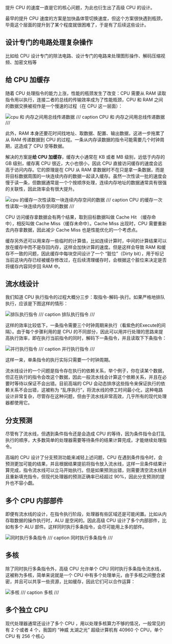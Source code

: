 提升 CPU 的速度一直是它的核心问题，为此也衍生出了高级 CPU 的设计。

最早的提升 CPU 速度的方案是加快晶体管切换速度，但这个方案很快遇到瓶颈，毕竟这个层面的提升到了某个程度就很困难了，于是有了后续这些设计。

## 设计专门的电路处理复杂操作

比如给 CPU 设计专门的除法电路、设计专门的电路来处理图形操作、解码压缩视频、加密文档等

## 给 CPU 加缓存

随着 CPU 处理指令的能力上涨，性能的瓶颈发生了改变：CPU 需要从 RAM 读取指令用以执行，连接二者的总线的传输效率成为了性能瓶颈，CPU 和 RAM 之间的数据交换被视作是一个慢速的过程（在 CPU 这一层面）：

![cpu 和 内存之间用总线传递数据](advance_cpu_0.png)
/// caption
CPU 和 内存之间用总线传递数据
///

此外，RAM 本身还要花时间找地址、取数据、配置、输出数据，这进一步拖累了从 RAM 传递数据到 CPU 的过程。一条从内存读数据的指令可能需要几个时钟周期，这造成了 CPU 空等数据。

解决的方案是**给 CPU 加缓存**，缓存大小通常在 KB 或者 MB 级别，远低于内存的 GB 级别，缓存离 CPU 很近，大小也很小，因此 CPU 直接访问缓存的速度会远高于访问内存。它的原理是在 CPU 从 RAM 拿数据时不在只是拿一条数据，而是将目标数据周围的一块连续内存的数据一起读入缓存。虽然一次性读一批的速度会慢于读一条，但数据通常是一个个按顺序处理，连续内存地址的数据通常具有很强的关联性，因此效率会有很大提升。

![cpu 的缓存一次性读取一块连续内存空间的数据](advance_cpu_1.png)
/// caption
CPU 的缓存一次性读取一块连续内存空间的数据
///

CPU 访问缓存拿数据会有两个结果，取到目标数据叫做 Cache Hit （缓存命中），相反叫做 Cache Miss（缓存未命中）。Cache Miss 出现时，CPU 需要重新去内存拿数据，因此减少 Cache Miss 也是性能优化的一个考虑点。

缓存另外还可以用来存一些临时的计算值，比如连续计算时，中间的计算结果可以放在缓存中而不是存回内存，这样会加快计算的速度。但是这样会导致 RAM 和缓存不一致的问题，因此缓存中每块空间设计了一个 “脏位”（Dirty bit），用于标记当前这块内存已经被缓存修改过，在后续清理缓存时，会根据这个脏位来决定是否将缓存内容同步回 RAM 中。

## 流水线设计

我们知道 CPU 执行指令的过程大概分三步：取指令-解码-执行。如果严格地排队执行，应该是下图这样的情形：

![排队执行指令](advance_cpu_2.png)
/// caption
排队执行指令
///

这样的效率比较低下，一条指令需要三个时钟周期来执行（看紫色的Execute的间隔）。由于每个步骤利用的是 CPU 的不同部分，因此可以用并行处理的思路来提高执行效率，即在执行当前指令的同时，解码下一条指令，并且读取下下条指令：

![并行执行指令](advance_cpu_3.png)
/// caption
并行执行指令
///

这样一来，单条指令的执行实际只需要一个时钟周期。

流水线设计的一个问题是指令存在执行的依赖关系，举个例子，你在读某个数据，但正在执行的指令会改这个数据，因此一般流水线会计算这个依赖关系，并且在必要时等待以保证不会出错。目前高端的 CPU 会动态排序这些指令来保证执行的依赖关系不会出错，这被称为 “乱序执行”，将流水线的停工时间最小化，这种电路设计非常复杂，尽管存在这种问题，但由于流水线非常高效，几乎所有的现代处理器都使用它。

## 分支预测

尽管有了流水线，但遇到条件指令还是会造成 CPU 的等待，因为条件指令会打乱执行的顺序，大多数简单的处理器需要等待条件的结果计算完成，才能继续处理指令。

高端的 CPU 设计了分支预测功能来减轻上述问题，CPU 在遇到条件指令时，会预测更加可能的结果，并且根据结果提前将指令放入流水线，这样一旦条件结果计算完成，指令流水线可以立马开始执行。但是如果预测出错，则需要清空流水线并且重新填充指令，但现代处理器的预测正确率已经超过 90%，因此分支预测的提升也不容小觑。

## 多个 CPU 内部部件

即便有流水线的设计，在指令执行阶段，处理器有些区域还是可能闲置。比如从内存取数据的操作执行时，ALU 是空闲的。因此高级 CPU 设计了多个内部部件，比如有多个 ALU 部件。这样同时执行多条指令，会尽可能用上多的部件。

![同时执行多条指令](advance_cpu_4.png)
/// caption
同时执行多条指令
///

## 多核

除了同时执行多条指令外，高级 CPU 允许单个 CPU 同时执行多条指令流水线，这被称为多核，简单来说就是一个 CPU 中有多个处理单元，由于多核之间整合紧密，并且可以共享一些资源，比如缓存，因此它们可以合作运算：

![多核](advance_cpu_5.png)
/// caption
多核
///

## 多个独立 CPU

现代处理器通常还设计了多个 CPU ，用以处理多核算力不够的情况，一般常见的有 2 个或者 4 个，我国的 “神威 太湖之光” 超级计算机有 40960 个 CPU，单个 CPU 有 256 个核心